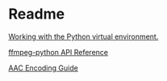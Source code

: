 # Readme

[Working with the Python virtual environment.](https://python-poetry.org/docs/basic-usage/#using-poetry-run)

[ffmpeg-python API Reference](https://kkroening.github.io/ffmpeg-python/)

[AAC Encoding Guide](https://trac.ffmpeg.org/wiki/Encode/AAC)
